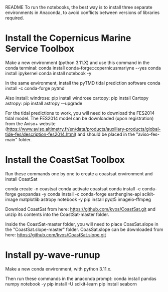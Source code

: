 README
To run the notebooks, the best way is to install three separate environments in Anaconda, to avoid conflicts between versions of libraries required.

# Install the Copernicus Marine Service Toolbox
Make a new environment (python 3.11.X) and use this command in the conda terminal:
conda install conda-forge::copernicusmariyne --yes
conda install ipykernel
conda install notebook -y

In the same environment, install the pyTMD tidal prediction software
conda install -c conda-forge pytmd

Also install:
windrose: pip install windrose
cartopy: pip install Cartopy
astropy: pip install astropy --upgrade

For the tidal predictions to work, you will need to download the FES2014 tidal model. The FES2014 model can be downloaded (upon registration) from the Aviso+ website (https://www.aviso.altimetry.fr/en/data/products/auxiliary-products/global-tide-fes/description-fes2014.html) and should be placed in the "aviso-fes-main" folder.  

# Install the CoastSat Toolbox
Run these commands one by one to create a coastsat environment and install CoastSat

conda create -n coastsat
conda activate coastsat
conda install -c conda-forge geopandas -y
conda install -c conda-forge earthengine-api scikit-image matplotlib astropy notebook -y
pip install pyqt5 imageio-ffmpeg

Download CoastSat from here: https://github.com/kvos/CoastSat.git and unzip its contents into the CoastSat-master folder.

Inside the CoastSat-master folder, you will need to place CoasSat.slope in the "CoastSat.slope-master" folder. CoasSat.slope can be downloaded from here: https://github.com/kvos/CoastSat.slope.git

# Install py-wave-runup
Make a new conda environment, with python 3.11.x. 

Then run these commands in the anaconda prompt: 
conda install pandas numpy notebook -y
pip install -U scikit-learn
pip install seaborn




